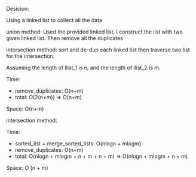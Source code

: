 Desicion:

Using a linked list to collect all the data

union method:
Used the provided linked list, I construct the list with two given linked list. Then remove all the duplicates

intersection method:
sort and de-dup each linked list then traverse two list for the intersection.

Assuming the length of llist_1 is n, and the length of llist_2 is m.

Time:

- remove_duplicates: O(n+m)
- total: O(2(n+m)) => O(n+m)

Space: O(n+m)

intersection method:

Time:

- sorted_list + merge_sorted_lists: O(nlogn + mlogm)
- remove_duplicates: O(n+m)
- total: O(nlogn + mlogm + n + m + n + m) => O(nlogn + mlogm + n + m)

Space: O (n + m)